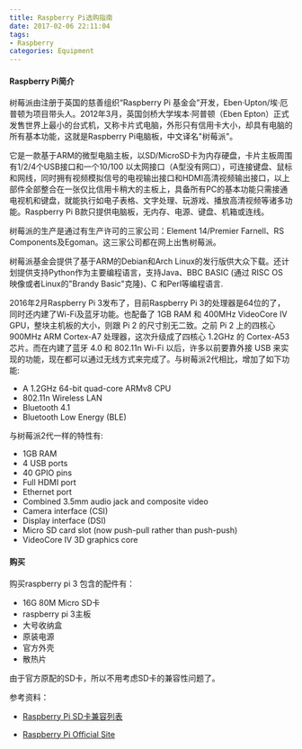 ```yaml
---
title: Raspberry Pi选购指南
date: 2017-02-06 22:11:04
tags:
- Raspberry
categories: Equipment
---
```


#### Raspberry Pi简介

树莓派由注册于英国的慈善组织“Raspberry Pi 基金会”开发，Eben·Upton/埃·厄普顿为项目带头人。2012年3月，英国剑桥大学埃本·阿普顿（Eben Epton）正式发售世界上最小的台式机，又称卡片式电脑，外形只有信用卡大小，却具有电脑的所有基本功能，这就是Raspberry Pi电脑板，中文译名"树莓派"。

<!-- more -->

它是一款基于ARM的微型电脑主板，以SD/MicroSD卡为内存硬盘，卡片主板周围有1/2/4个USB接口和一个10/100 以太网接口（A型没有网口），可连接键盘、鼠标和网线，同时拥有视频模拟信号的电视输出接口和HDMI高清视频输出接口，以上部件全部整合在一张仅比信用卡稍大的主板上，具备所有PC的基本功能只需接通电视机和键盘，就能执行如电子表格、文字处理、玩游戏、播放高清视频等诸多功能。Raspberry Pi B款只提供电脑板，无内存、电源、键盘、机箱或连线。

树莓派的生产是通过有生产许可的三家公司：Element 14/Premier Farnell、RS Components及Egoman。这三家公司都在网上出售树莓派。

树莓派基金会提供了基于ARM的Debian和Arch Linux的发行版供大众下载。还计划提供支持Python作为主要编程语言，支持Java、BBC BASIC (通过 RISC OS 映像或者Linux的"Brandy Basic"克隆)、C 和Perl等编程语言.

2016年2月Raspberry Pi 3发布了，目前Raspberry Pi 3的处理器是64位的了，同时还内建了Wi-Fi及蓝牙功能。也配备了 1GB RAM 和 400MHz VideoCore IV GPU，整块主机板的大小，则跟 Pi 2 的尺寸别无二致。之前 Pi 2 上的四核心 900MHz ARM Cortex-A7 处理器，这次升级成了四核心 1.2GHz 的 Cortex-A53 芯片。而在内建了蓝牙 4.0 和 802.11n Wi-Fi 以后，许多以前要靠外接 USB 来实现的功能，现在都可以通过无线方式来完成了。与树莓派2代相比，增加了如下功能:

* A 1.2GHz 64-bit quad-core ARMv8 CPU
* 802.11n Wireless LAN
* Bluetooth 4.1
* Bluetooth Low Energy (BLE)

与树莓派2代一样的特性有:

* 1GB RAM
* 4 USB ports
* 40 GPIO pins
* Full HDMI port
* Ethernet port
* Combined 3.5mm audio jack and composite video
* Camera interface (CSI)
* Display interface (DSI)
* Micro SD card slot (now push-pull rather than push-push)
* VideoCore IV 3D graphics core

#### 购买

购买raspberry pi 3 包含的配件有：

* 16G 80M Micro SD卡
* raspberry pi 3主板
* 大号收纳盒
* 原装电源
* 官方外壳
* 散热片

由于官方原配的SD卡，所以不用考虑SD卡的兼容性问题了。


参考资料：

* [Raspberry Pi SD卡兼容列表](http://pangbu.com/MyDemo/2014/raspberry-sd-card/)

* [Raspberry Pi Official Site](https://www.raspberrypi.org/)